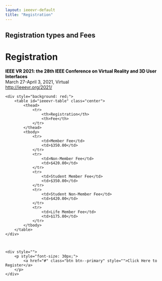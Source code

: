 ```yaml
---
layout: ieeevr-default
title: "Registration"
---
```


<style>
    #ieeevr-table {
        font-family: Arial, Helvetica, sans-serif;
        border-collapse: collapse;
        border-radius: 6px;
        margin: auto auto;
    }

    #ieeevr-table td,
    #ieeevr-table th {
        border: 1px solid #ddd;
        padding: 8px;
    }

    #ieeevr-table tr:nth-child(even) {
        background-color: #f4f4f4;
    }

    /*
    #ieeevr-table tr:hover {
        background-color: #53bae0;
        color: white;
    }
    */

    #ieeevr-table th {
        padding-top: 12px;
        padding-bottom: 12px;
        text-align: left;
        background-color: #00aeef;
        color: white;
    }

</style>

<h2>Registration types and Fees</h2>

<div>
    <h1 id="registration"> Registration</h1>
    <p>
        <strong style="color: black">IEEE VR 2021: the 28th IEEE Conference on Virtual Reality and 3D User Interfaces</strong><br /> March 27-April 3, 2021, Virtual
        <br />
        <a href="http://ieeevr.org/2021/">http://ieeevr.org/2021/</a>
    </p>

    <div style="background: red;">
        <table id="ieeevr-table" class="center">
            <thead>
                <tr>
                    <th>Registration</th>
                    <th>Fee</th>
                </tr>
            </thead>
            <tbody>
                <tr>
                    <td>Member Fee</td>
                    <td>$350.00</td>
                </tr>
                <tr>
                    <td>Non-Member Fee</td>
                    <td>$420.00</td>
                </tr>
                <tr>
                    <td>Student Member Fee</td>
                    <td>$350.00</td>
                </tr>
                <tr>
                    <td>Student Non-Member Fee</td>
                    <td>$420.00</td>
                </tr>
                <tr>
                    <td>Life Member Fee</td>
                    <td>$175.00</td>
                </tr>
            </tbody>
        </table>
    </div>



    <div style="">
        <p style="font-size: 30px;">
            <a href="#" class="btn btn--primary" style="">Click Here to Register</a>
        </p>
    </div>


</div>
